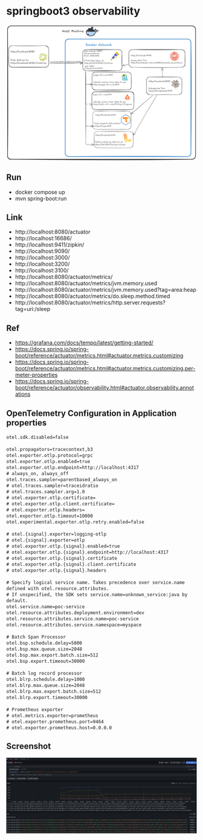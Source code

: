 # springboot3 observability

![Diagram](./image/lab5.png)

## Run
- docker compose up
- mvn spring-boot:run

## Link
- http://localhost:8080/actuator
- http://localhost:16686/
- http://localhost:9411/zipkin/
- http://localhost:9090/
- http://localhost:3000/
- http://localhost:3200/
- http://localhost:3100/
- http://localhost:8080/actuator/metrics/
- http://localhost:8080/actuator/metrics/jvm.memory.used
- http://localhost:8080/actuator/metrics/jvm.memory.used?tag=area:heap
- http://localhost:8080/actuator/metrics/do.sleep.method.timed
- http://localhost:8080/actuator/metrics/http.server.requests?tag=uri:/sleep

## Ref
- https://grafana.com/docs/tempo/latest/getting-started/
- https://docs.spring.io/spring-boot/reference/actuator/metrics.html#actuator.metrics.customizing
- https://docs.spring.io/spring-boot/reference/actuator/metrics.html#actuator.metrics.customizing.per-meter-properties
- https://docs.spring.io/spring-boot/reference/actuator/observability.html#actuator.observability.annotations

## OpenTelemetry Configuration in Application properties
```
otel.sdk.disabled=false

otel.propagators=tracecontext,b3
otel.exporter.otlp.protocol=grpc
otel.exporter.otlp.enabled=true
otel.exporter.otlp.endpoint=http://localhost:4317
# always_on, always_off
otel.traces.sampler=parentbased_always_on
# otel.traces.sampler=traceidratio
# otel.traces.sampler.arg=1.0
# otel.exporter.otlp.certificate=
# otel.exporter.otlp.client.certificate=
# otel.exporter.otlp.headers=
otel.exporter.otlp.timeout=10000
otel.experimental.exporter.otlp.retry.enabled=false

# otel.{signal}.exporter=logging-otlp
# otel.{signal}.exporter=otlp
# otel.exporter.otlp.{signal}.enabled=true
# otel.exporter.otlp.{signal}.endpoint=http://localhost:4317
# otel.exporter.otlp.{signal}.certificate
# otel.exporter.otlp.{signal}.client.certificate
# otel.exporter.otlp.{signal}.headers

# Specify logical service name. Takes precedence over service.name defined with otel.resource.attributes.
# If unspecified, the SDK sets service.name=unknown_service:java by default.
otel.service.name=poc-service
otel.resource.attributes.deployment.environment=dev
otel.resource.attributes.service.name=poc-service
otel.resource.attributes.service.namespace=myspace

# Batch Span Processor
otel.bsp.schedule.delay=5000
otel.bsp.max.queue.size=2048
otel.bsp.max.export.batch.size=512
otel.bsp.export.timeout=30000

# Batch log record processor
otel.blrp.schedule.delay=1000
otel.blrp.max.queue.size=2048
otel.blrp.max.export.batch.size=512
otel.blrp.export.timeout=30000

# Prometheus exporter
# otel.metrics.exporter=prometheus
# otel.exporter.prometheus.port=9464
# otel.exporter.prometheus.host=0.0.0.0
```

## Screenshot
![Query1](./image/screenshot/query1.png)